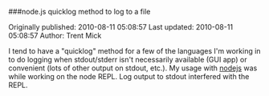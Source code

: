 ###node.js quicklog method to log to a file

Originally published: 2010-08-11 05:08:57
Last updated: 2010-08-11 05:08:57
Author: Trent Mick

I tend to have a "quicklog" method for a few of the languages I'm working in to do logging when stdout/stderr isn't necessarily available (GUI app) or convenient (lots of other output on stdout, etc.). My usage with [nodejs](http://nodejs.org) was while working on the node REPL. Log output to stdout interfered with the REPL.